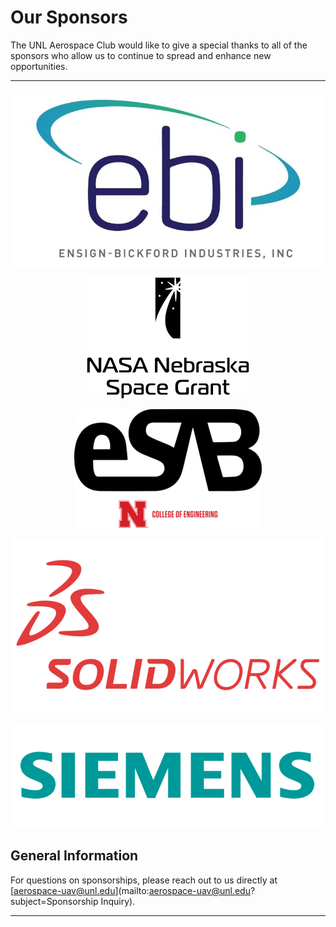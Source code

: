 # Our Sponsors

The UNL Aerospace Club would like to give a special thanks to all of the sponsors who allow us to continue to spread and enhance new opportunities.

***

<center> 

[![](res/img/sponsor/EBI_logo.jpg)](http://www.ensign-bickfordind.com/)

[![](res/img/sponsor/nasa_ne_sg_logo.png)](https://www.nespacegrant.org/)

[![](res/img/sponsor/eSAB_logo.png)](https://engineering.unl.edu/esab-lincoln/)

[![](res/img/sponsor/solidworks-vector-logo.png)](https://www.solidworks.com/)

[![](res/img/sponsor/Siemens-Logo.png)](https://new.siemens.com/)

</center> 

## General Information

For questions on sponsorships, please reach out to us directly at [aerospace-uav@unl.edu](mailto:aerospace-uav@unl.edu?subject=Sponsorship Inquiry).


***